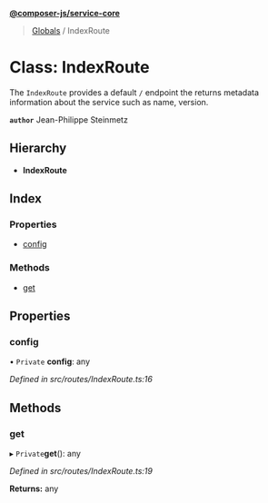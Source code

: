 **[@composer-js/service-core](../README.md)**

> [Globals](../globals.md) / IndexRoute

# Class: IndexRoute

The `IndexRoute` provides a default `/` endpoint the returns metadata information about the service such as
name, version.

**`author`** Jean-Philippe Steinmetz

## Hierarchy

* **IndexRoute**

## Index

### Properties

* [config](indexroute.md#config)

### Methods

* [get](indexroute.md#get)

## Properties

### config

• `Private` **config**: any

*Defined in src/routes/IndexRoute.ts:16*

## Methods

### get

▸ `Private`**get**(): any

*Defined in src/routes/IndexRoute.ts:19*

**Returns:** any
